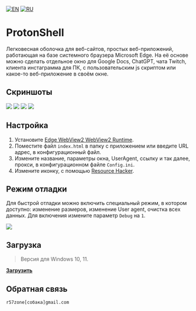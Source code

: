 [![EN](https://user-images.githubusercontent.com/9499881/33184537-7be87e86-d096-11e7-89bb-f3286f752bc6.png)](https://github.com/r57zone/ProtonShell/blob/master/README.md) 
[![RU](https://user-images.githubusercontent.com/9499881/27683795-5b0fbac6-5cd8-11e7-929c-057833e01fb1.png)](https://github.com/r57zone/ProtonShell/blob/master/README.RU.md) 
# ProtonShell
Легковесная оболочка для веб-сайтов, простых веб-приложений, работающая на базе системного браузера Microsoft Edge. На её основе можно сделать отдельное окно для Google Docs, ChatGPT, чата Twitch, клиента инстаграмма для ПК, с пользовательским js скриптом или какое-то веб-приложение в своём окне.

## Скриншоты
![](https://github.com/user-attachments/assets/902b2e58-664d-460f-abfd-37de3c8c920b)
[![](https://github.com/user-attachments/assets/c5f0d903-e7d4-42f3-91ad-38f7b6f08d4b)](https://github.com/user-attachments/assets/22419527-2937-4bdc-a7b8-95097cf25de7)
[![](https://github-production-user-asset-6210df.s3.amazonaws.com/9499881/258204596-0de84193-e560-4165-b104-69c5a0b63d34.jpg)](https://github.com/r57zone/ProtonShell/assets/9499881/6a2701eb-869e-480a-8548-628daec17fe7)
[![](https://github-production-user-asset-6210df.s3.amazonaws.com/9499881/258204442-90eb9ab6-d54b-4131-a8e8-12735213935f.jpg)](https://github.com/r57zone/ProtonShell/assets/9499881/e1ff8392-ba8b-4373-a20b-0d1a29773c10)

## Настройка
1. Установите [Edge WebView2  WebView2 Runtime](https://developer.microsoft.com/en-us/microsoft-edge/webview2/).
2. Поместите файл `index.html` в папку с приложением или введите URL адрес, в конфигурационный файл.
3. Измените название, параметры окна, UserAgent, ссылку и так далее, прокси, в конфигурационном файле `Config.ini`.
4. Измените иконку, с помощью [Resource Hacker](http://www.angusj.com/resourcehacker/).

## Режим отладки
Для быстрой отладки можно включить специальный режим, в котором доступно: изменение размеров, изменение User agent, очистка всех данных. Для включения измените параметр `Debug` на `1`.

[![](https://github.com/user-attachments/assets/cae19d08-4951-44bf-8278-2edcf076eb75)](https://github.com/user-attachments/assets/5d2eafc3-2825-48c3-bc82-718ca471549d)

## Загрузка
>Версия для Windows 10, 11.<br>

**[Загрузить](https://github.com/r57zone/ProtonShell/releases)**

## Обратная связь
`r57zone[собака]gmail.com`